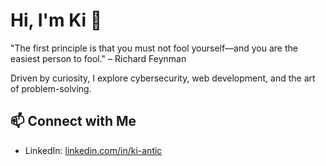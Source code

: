 # Hi, I'm Ki 👋  

"The first principle is that you must not fool yourself—and you are the easiest person to fool." – Richard Feynman  

Driven by curiosity, I explore cybersecurity, web development, and the art of problem-solving.

## 📫 Connect with Me  
- LinkedIn: [linkedin.com/in/ki-antic](https://linkedin.com/in/ki-antic)  
